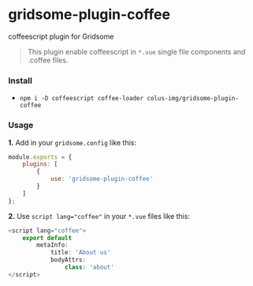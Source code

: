 # gridsome-plugin-coffee

coffeescript plugin for Gridsome
> This plugin enable coffeescript in `*.vue` single file components and .coffee files.

### Install

* `npm i -D coffeescript coffee-loader colus-img/gridsome-plugin-coffee`

### Usage

**1.** Add in your `gridsome.config` like this:

```javascript
module.exports = {
	plugins: [
		{
			use: 'gridsome-plugin-coffee'
		}
	]
};
```

**2.** Use `script lang="coffee"` in your `*.vue` files like this:

```javascript
<script lang="coffee">
	export default
		metaInfo:
			title: 'About us'
			bodyAttrs:
				class: 'about'
</script>
```